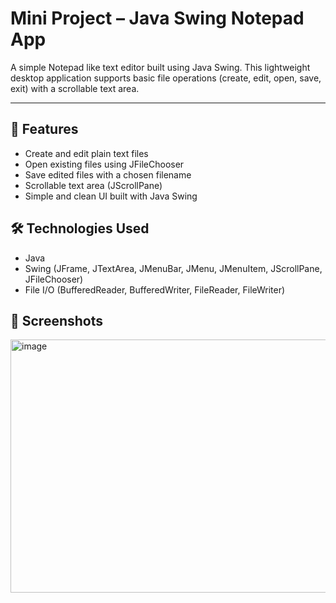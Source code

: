 # Mini Project – Java Swing Notepad App
A simple Notepad like text editor built using Java Swing. This lightweight desktop application supports basic file operations (create, edit, open, save, exit) with a scrollable text area.

---
## 🚀 Features
-  Create and edit plain text files
-  Open existing files using JFileChooser
-  Save edited files with a chosen filename
-  Scrollable text area (JScrollPane)
-  Simple and clean UI built with Java Swing

## 🛠️ Technologies Used
- Java
- Swing (JFrame, JTextArea, JMenuBar, JMenu, JMenuItem, JScrollPane, JFileChooser)
- File I/O (BufferedReader, BufferedWriter, FileReader, FileWriter)

## 📸 Screenshots

  <img width="596" height="405" alt="image" src="https://github.com/user-attachments/assets/6d4279a1-1c1f-465b-ba1d-5284a5d2856a" />
